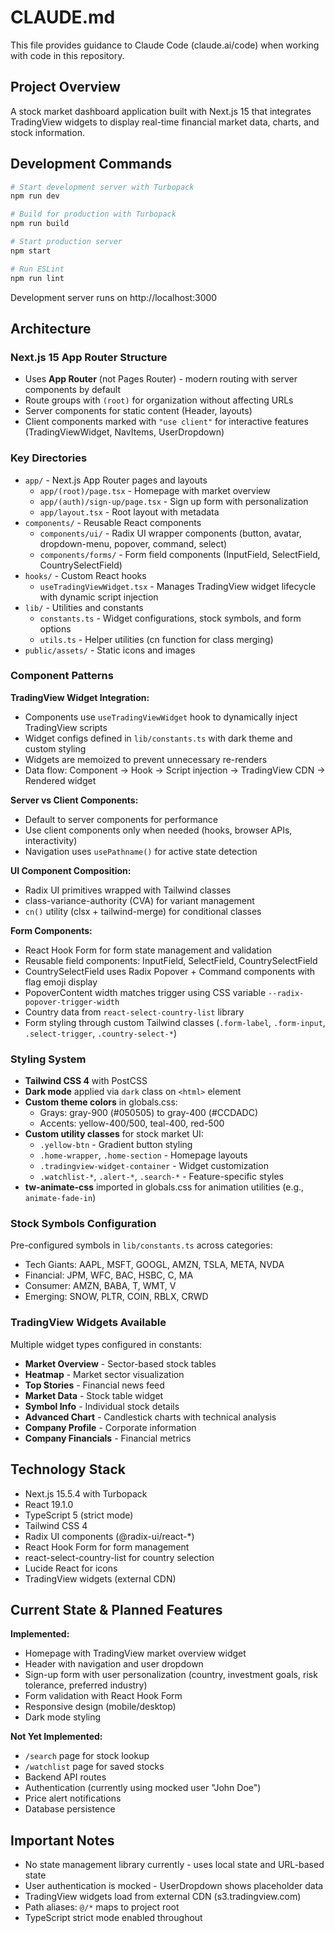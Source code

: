 # CLAUDE.md

This file provides guidance to Claude Code (claude.ai/code) when working with code in this repository.

## Project Overview

A stock market dashboard application built with Next.js 15 that integrates TradingView widgets to display real-time financial market data, charts, and stock information.

## Development Commands

```bash
# Start development server with Turbopack
npm run dev

# Build for production with Turbopack
npm run build

# Start production server
npm start

# Run ESLint
npm run lint
```

Development server runs on http://localhost:3000

## Architecture

### Next.js 15 App Router Structure

- Uses **App Router** (not Pages Router) - modern routing with server components by default
- Route groups with `(root)` for organization without affecting URLs
- Server components for static content (Header, layouts)
- Client components marked with `"use client"` for interactive features (TradingViewWidget, NavItems, UserDropdown)

### Key Directories

- `app/` - Next.js App Router pages and layouts
  - `app/(root)/page.tsx` - Homepage with market overview
  - `app/(auth)/sign-up/page.tsx` - Sign up form with personalization
  - `app/layout.tsx` - Root layout with metadata
- `components/` - Reusable React components
  - `components/ui/` - Radix UI wrapper components (button, avatar, dropdown-menu, popover, command, select)
  - `components/forms/` - Form field components (InputField, SelectField, CountrySelectField)
- `hooks/` - Custom React hooks
  - `useTradingViewWidget.tsx` - Manages TradingView widget lifecycle with dynamic script injection
- `lib/` - Utilities and constants
  - `constants.ts` - Widget configurations, stock symbols, and form options
  - `utils.ts` - Helper utilities (cn function for class merging)
- `public/assets/` - Static icons and images

### Component Patterns

**TradingView Widget Integration:**

- Components use `useTradingViewWidget` hook to dynamically inject TradingView scripts
- Widget configs defined in `lib/constants.ts` with dark theme and custom styling
- Widgets are memoized to prevent unnecessary re-renders
- Data flow: Component → Hook → Script injection → TradingView CDN → Rendered widget

**Server vs Client Components:**

- Default to server components for performance
- Use client components only when needed (hooks, browser APIs, interactivity)
- Navigation uses `usePathname()` for active state detection

**UI Component Composition:**

- Radix UI primitives wrapped with Tailwind classes
- class-variance-authority (CVA) for variant management
- `cn()` utility (clsx + tailwind-merge) for conditional classes

**Form Components:**

- React Hook Form for form state management and validation
- Reusable field components: InputField, SelectField, CountrySelectField
- CountrySelectField uses Radix Popover + Command components with flag emoji display
- PopoverContent width matches trigger using CSS variable `--radix-popover-trigger-width`
- Country data from `react-select-country-list` library
- Form styling through custom Tailwind classes (`.form-label`, `.form-input`, `.select-trigger`, `.country-select-*`)

### Styling System

- **Tailwind CSS 4** with PostCSS
- **Dark mode** applied via `dark` class on `<html>` element
- **Custom theme colors** in globals.css:
  - Grays: gray-900 (#050505) to gray-400 (#CCDADC)
  - Accents: yellow-400/500, teal-400, red-500
- **Custom utility classes** for stock market UI:
  - `.yellow-btn` - Gradient button styling
  - `.home-wrapper`, `.home-section` - Homepage layouts
  - `.tradingview-widget-container` - Widget customization
  - `.watchlist-*`, `.alert-*`, `.search-*` - Feature-specific styles
- **tw-animate-css** imported in globals.css for animation utilities (e.g., `animate-fade-in`)

### Stock Symbols Configuration

Pre-configured symbols in `lib/constants.ts` across categories:

- Tech Giants: AAPL, MSFT, GOOGL, AMZN, TSLA, META, NVDA
- Financial: JPM, WFC, BAC, HSBC, C, MA
- Consumer: AMZN, BABA, T, WMT, V
- Emerging: SNOW, PLTR, COIN, RBLX, CRWD

### TradingView Widgets Available

Multiple widget types configured in constants:

- **Market Overview** - Sector-based stock tables
- **Heatmap** - Market sector visualization
- **Top Stories** - Financial news feed
- **Market Data** - Stock table widget
- **Symbol Info** - Individual stock details
- **Advanced Chart** - Candlestick charts with technical analysis
- **Company Profile** - Corporate information
- **Company Financials** - Financial metrics

## Technology Stack

- Next.js 15.5.4 with Turbopack
- React 19.1.0
- TypeScript 5 (strict mode)
- Tailwind CSS 4
- Radix UI components (@radix-ui/react-*)
- React Hook Form for form management
- react-select-country-list for country selection
- Lucide React for icons
- TradingView widgets (external CDN)

## Current State & Planned Features

**Implemented:**

- Homepage with TradingView market overview widget
- Header with navigation and user dropdown
- Sign-up form with user personalization (country, investment goals, risk tolerance, preferred industry)
- Form validation with React Hook Form
- Responsive design (mobile/desktop)
- Dark mode styling

**Not Yet Implemented:**

- `/search` page for stock lookup
- `/watchlist` page for saved stocks
- Backend API routes
- Authentication (currently using mocked user "John Doe")
- Price alert notifications
- Database persistence

## Important Notes

- No state management library currently - uses local state and URL-based state
- User authentication is mocked - UserDropdown shows placeholder data
- TradingView widgets load from external CDN (s3.tradingview.com)
- Path aliases: `@/*` maps to project root
- TypeScript strict mode enabled throughout
